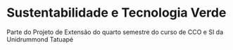 # Sustentabilidade e Tecnologia Verde
Parte do Projeto de Extensão do quarto semestre do curso de CCO e SI da Unidrummond Tatuapé